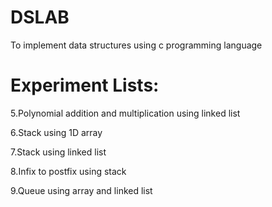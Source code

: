 # DSLAB 
To implement data structures using c programming language 
# Experiment Lists: 
5.Polynomial addition and multiplication using linked list  

6.Stack using 1D array 

7.Stack using linked list 

8.Infix to postfix using stack  

9.Queue using array and linked list
